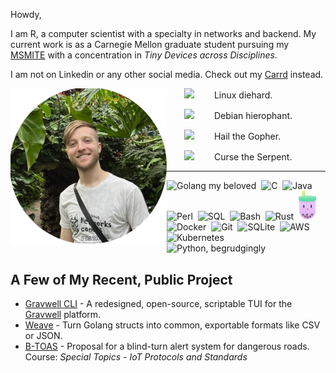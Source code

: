 Howdy,

I am R, a computer scientist with a specialty in networks and backend. My current work is as a Carnegie Mellon graduate student pursuing my [MSMITE](https://www.cmu.edu/ini/academics/bicoastal/index.html) with a concentration in *Tiny Devices across Disciplines*. 

I am not on Linkedin or any other social media. Check out my [Carrd](https://rflandau.carrd.co) instead.

<img align="left" src="self.png" alt="a picture of me" width=250px />

<div style="text-indent: 2em">

<img src="https://cdn.jsdelivr.net/gh/devicons/devicon@latest/icons/linux/linux-original.svg" width=50px /> Linux diehard.

<img src="https://cdn.jsdelivr.net/gh/devicons/devicon@latest/icons/debian/debian-original.svg" width=50px /> Debian hierophant. 
          
<img src="https://cdn.jsdelivr.net/gh/devicons/devicon@latest/icons/go/go-original.svg" width=50px /> Hail the Gopher.

<img src="https://cdn.jsdelivr.net/gh/devicons/devicon@latest/icons/python/python-original.svg" width=50px /> Curse the Serpent.

</div>

---

<div>
    <img src="https://cdn.jsdelivr.net/gh/devicons/devicon@latest/icons/go/go-original.svg" width=40px title="Golang my beloved" alt="Golang my beloved"/>&nbsp;
    <img src="https://cdn.jsdelivr.net/gh/devicons/devicon@latest/icons/c/c-original.svg" width=40px title="C" alt="C"/>&nbsp;
    <img src="https://cdn.jsdelivr.net/gh/devicons/devicon@latest/icons/java/java-original.svg" width=40px title="Java" alt="Java"/>&nbsp;
    <img src="https://cdn.jsdelivr.net/gh/devicons/devicon@latest/icons/perl/perl-original.svg" width=40px title="Perl" alt="Perl"/>&nbsp;
    <img src="https://cdn.jsdelivr.net/gh/devicons/devicon@latest/icons/sqldeveloper/sqldeveloper-original.svg" width=40px title="T/PSQL" alt="SQL"/>&nbsp;
    <img src="https://cdn.jsdelivr.net/gh/devicons/devicon@latest/icons/bash/bash-original.svg" width=40px title="Bash" alt="Bash"/>&nbsp;
    <img src="https://cdn.jsdelivr.net/gh/devicons/devicon@latest/icons/rust/rust-original.svg" width=40px title="Rust" alt="Rust"/>&nbsp;
    <img src="icons/bubbletea.svg" width=28px title="Bubble Tea" alt="Bubble Tea"/>&nbsp;
    <img src="https://cdn.jsdelivr.net/gh/devicons/devicon@latest/icons/docker/docker-original.svg" width=40px title="Docker" alt="Docker"/>&nbsp;
    <img src="https://cdn.jsdelivr.net/gh/devicons/devicon@latest/icons/git/git-original.svg" width=40px title="Git" alt="Git"/>&nbsp;
    <img src="https://cdn.jsdelivr.net/gh/devicons/devicon@latest/icons/sqlite/sqlite-original.svg" width=40px title="SQLite" alt="SQLite"/>&nbsp;
    <img src="https://cdn.jsdelivr.net/gh/devicons/devicon@latest/icons/amazonwebservices/amazonwebservices-original-wordmark.svg" width=40px title="AWS" alt="AWS"/>&nbsp;
    <img src="https://cdn.jsdelivr.net/gh/devicons/devicon@latest/icons/kubernetes/kubernetes-original.svg" width=40px title="Kubernetes" alt="Kubernetes"/>&nbsp;
    <img src="https://cdn.jsdelivr.net/gh/devicons/devicon@latest/icons/python/python-original.svg" width=20px title="Python, begrudgingly" alt="Python, begrudgingly"/>&nbsp;
</div>


## A Few of My Recent, Public Project

- [Gravwell CLI](https://github.com/rflandau/gwcli) - A redesigned, open-source, scriptable TUI for the [Gravwell](gravwell.io) platform.
- [Weave](https://github.com/rflandau/weave) - Turn Golang structs into common, exportable formats like CSV or JSON.
- [B-TOAS](Proposal_Poster.pdf) - Proposal for a blind-turn alert system for dangerous roads. Course: *Special Topics - IoT Protocols and Standards*